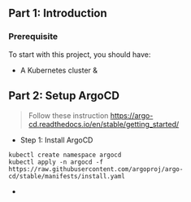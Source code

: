 ## Part 1: Introduction

### Prerequisite
To start with this project, you should have:
- A Kubernetes cluster & 

## Part 2: Setup ArgoCD
> Follow these instruction https://argo-cd.readthedocs.io/en/stable/getting_started/
- Step 1: Install ArgoCD
```shell
kubectl create namespace argocd
kubectl apply -n argocd -f https://raw.githubusercontent.com/argoproj/argo-cd/stable/manifests/install.yaml
```
- 


